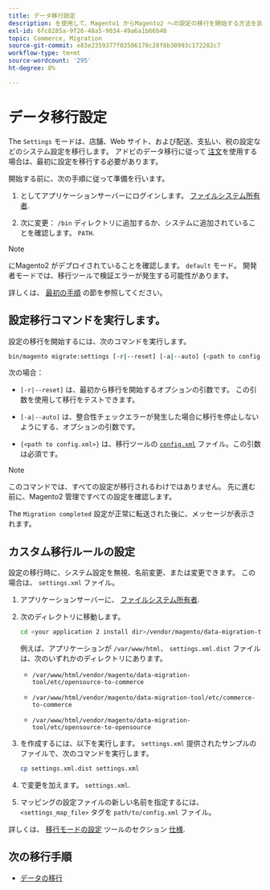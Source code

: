 ```yaml
---
title: データ移行設定
description: を使用して、Magento1 からMagento2 への設定の移行を開始する方法を説明します。 [!DNL Data Migration Tool].
exl-id: 6fc8285a-9f26-48a5-9034-49a6a1b66b40
topic: Commerce, Migration
source-git-commit: e83e2359377f03506178c28f8b30993c172282c7
workflow-type: tm+mt
source-wordcount: '295'
ht-degree: 0%

---
```


# データ移行設定

The `Settings` モードは、店舗、Web サイト、および配送、支払い、税の設定などのシステム設定を移行します。 アドビのデータ移行に従って [注文](overview.md#migration-order)を使用する場合は、最初に設定を移行する必要があります。

開始する前に、次の手順に従って準備を行います。

1. としてアプリケーションサーバーにログインします。 [ファイルシステム所有者](../../../installation/prerequisites/file-system/overview.md).

1. 次に変更： `/bin` ディレクトリに追加するか、システムに追加されていることを確認します。 `PATH`.

>[!NOTE]
>
>にMagento2 がデプロイされていることを確認します。 `default` モード。 開発者モードでは、移行ツールで検証エラーが発生する可能性があります。


詳しくは、 [最初の手順](overview.md#first-steps) の節を参照してください。

## 設定移行コマンドを実行します。

設定の移行を開始するには、次のコマンドを実行します。

```bash
bin/magento migrate:settings [-r|--reset] [-a|--auto] {<path to config.xml>}
```

次の場合：

* `[-r|--reset]` は、最初から移行を開始するオプションの引数です。 この引数を使用して移行をテストできます。

* `[-a|--auto]` は、整合性チェックエラーが発生した場合に移行を停止しないようにする、オプションの引数です。

* `{<path to config.xml>}` は、移行ツールの [`config.xml`](../configure.md#configure-migration-in-vendor-folder) ファイル。この引数は必須です。

>[!NOTE]
>
>このコマンドでは、すべての設定が移行されるわけではありません。 先に進む前に、Magento2 管理ですべての設定を確認します。


The `Migration completed` 設定が正常に転送された後に、メッセージが表示されます。

## カスタム移行ルールの設定

設定の移行時に、システム設定を無視、名前変更、または変更できます。 この場合は、 `settings.xml` ファイル。

1. アプリケーションサーバーに、 [ファイルシステム所有者](../../../installation/prerequisites/file-system/overview.md).

1. 次のディレクトリに移動します。

   ```bash
   cd <your application 2 install dir>/vendor/magento/data-migration-tool/etc/<edition-to-edition>
   ```

   例えば、アプリケーションが `/var/www/html`、 `settings.xml.dist` ファイルは、次のいずれかのディレクトリにあります。

   * `/var/www/html/vendor/magento/data-migration-tool/etc/opensource-to-commerce`

   * `/var/www/html/vendor/magento/data-migration-tool/etc/commerce-to-commerce`

   * `/var/www/html/vendor/magento/data-migration-tool/etc/opensource-to-opensource`

1. を作成するには、以下を実行します。 `settings.xml` 提供されたサンプルのファイルで、次のコマンドを実行します。

   ```bash
   cp settings.xml.dist settings.xml
   ```

1. で変更を加えます。 `settings.xml`.

1. マッピングの設定ファイルの新しい名前を指定するには、 `<settings_map_file>` タグを `path/to/config.xml` ファイル。

詳しくは、 [移行モードの設定](../technical-specification.md#settings-migration-mode) ツールのセクション [仕様](../technical-specification.md).

## 次の移行手順

* [データの移行](data.md)
